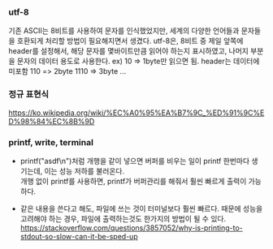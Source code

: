 ### utf-8

기존 ASCII는 8비트를 사용하여 문자를 인식했었지만, 세계의 다양한 언어들과 문자들을 호환되게 처리할 방법이 필요해지면서 생겼다.
utf-8은, 8비트 중 제일 앞쪽에 header를 설정해서, 해당 문자를 몇바이트만큼 읽어야 하는지 표시하였고, 나머지 부분을 문자의 데이터 용도로 사용한다.
ex) 10 => 1byte만 읽으면 됨. header는 데이터에 미포함 110 => 2byte 1110 => 3byte ...

### 정규 표현식

https://ko.wikipedia.org/wiki/%EC%A0%95%EA%B7%9C_%ED%91%9C%ED%98%84%EC%8B%9D

### printf, write, terminal

- printf("asdf\n")처럼 개행을 같이 넣으면 버퍼를 비우는 일이 printf 한번마다 생기는데, 이는 성능 저하를 불러온다. <br/>개행 없이 printf를 사용하면, printf가 버퍼관리를 해줘서 훨씬 빠르게 출력이 가능하다.

- 같은 내용을 쓴다고 해도, 파일에 쓰는 것이 터미널보다 훨씬 빠르다. 때문에 성능을 고려해야 하는 경우, 파일에 출력하는것도 한가지의 방법이 될 수 있다. <br/>https://stackoverflow.com/questions/3857052/why-is-printing-to-stdout-so-slow-can-it-be-sped-up
